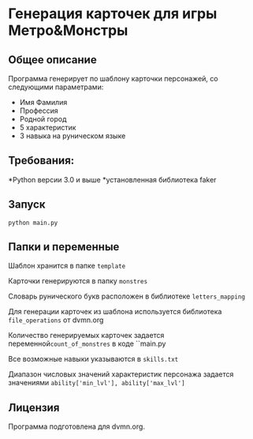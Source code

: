 # Генерация карточек для игры Метро&Монстры

## Общее описание
Программа генерирует по шаблону карточки персонажей, со следующими параметрами:
* Имя Фамилия
* Профессия
* Родной город
* 5 характеристик
* 3 навыка на руническом языке

## Требования:
*Python версии 3.0 и выше
*установленная библиотека faker

## Запуск
``python main.py``

## Папки и переменные
Шаблон хранится в папке ``template``

Карточки генерируются в папку ``monstres``

Словарь рунического букв расположен в библиотеке ``letters_mapping``

Для генерации карточек из шаблона используется библиотека ``file_operations`` от dvmn.org

Количество генерируемых карточек задается переменной``count_of_monstres`` в коде ``main.py

Все возможные навыки указываются в ``skills.txt``

Диапазон числовых значений характеристик персонажа задается значениями ``ability['min_lvl'], ability['max_lvl']``

## Лицензия
Программа подготовлена для dvmn.org.
